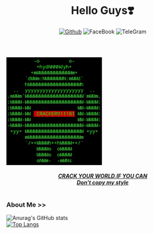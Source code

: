 <div align="center">
<h1> Hello Guys❣️<br></h1>
<a href="https://github.com/cracker911181">
<img title="Github" src="https://img.shields.io/badge/cracker911181-grey?style=for-the-badge&logo=github"/></a>

<img title="FaceBook" src="https://img.shields.io/badge/FB-cracker911181-lightgrey?style=for-the-badge&logo=facebook">
<img title="TeleGram" src="https://img.shields.io/badge/TL-cracker911181-lightgrey?style=for-the-badge&logo=telegram">

</div>
<h3><br> </h3>
<img width="250" heigth="250" src="https://github.com/cracker911181/cracker911181/blob/f0f09b803e73fffddf7b82f54299549ee41098bc/20210907_040954.png?raw=true"/>
<br><br>
</div>
<div align="center">
<b><i><a href="https://github.com/cracker911181"/>CRACK YOUR WORLD,IF YOU CAN<br>Don't copy my style</a></i></b>
</div>
<br>

### About Me >>

![Anurag's GitHub stats](https://github-readme-stats.vercel.app/api?username=cracker911181&show_icons=true&theme=radical)
<br>
[![Top Langs](https://github-readme-stats.vercel.app/api/top-langs/?username=cracker911181&layout=compact)](https://github.com/cracker911181)
<br>

